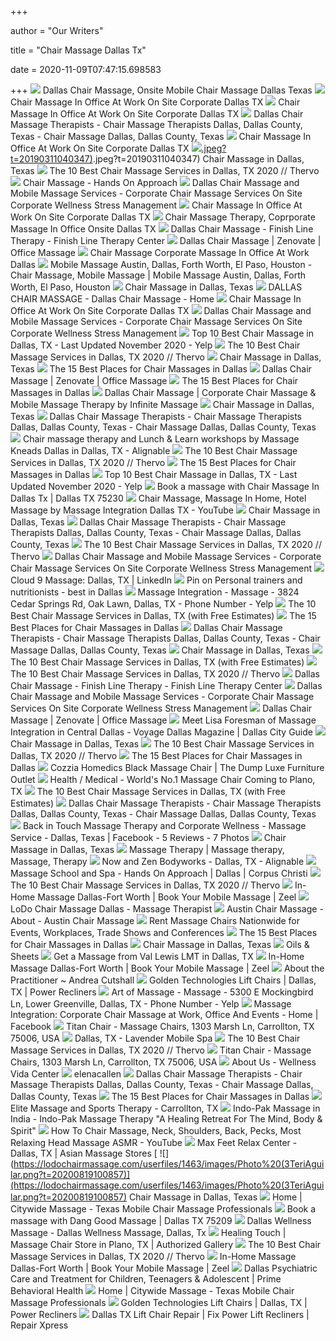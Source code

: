 +++
        
author = "Our Writers"
        
title = "Chair Massage Dallas Tx"
        
date = 2020-11-09T07:47:15.698583
        
+++
[ ![](https://massageintegration.com/wp-content/uploads/2017/06/Chair-Massage-Therapy-Corporate-Office-Chair-Massage-Dallas-Houston-TX.jpg)](https://massageintegration.com/wp-content/uploads/2017/06/Chair-Massage-Therapy-Corporate-Office-Chair-Massage-Dallas-Houston-TX.jpg) Dallas Chair Massage, Onsite Mobile Chair Massage Dallas Texas
[ ![](https://cdn.shortpixel.ai/client/q_glossy,ret_img/https://massageintegration.com/wp-content/uploads/2018/09/Chair-Massage-Dallas-TX-In-Home-Mobile-Hotel-Massage-Dallas-TX-by-Massage-Integration.jpg)](https://cdn.shortpixel.ai/client/q_glossy,ret_img/https://massageintegration.com/wp-content/uploads/2018/09/Chair-Massage-Dallas-TX-In-Home-Mobile-Hotel-Massage-Dallas-TX-by-Massage-Integration.jpg) Chair Massage In Office At Work On Site Corporate Dallas TX
[ ![](https://cdn.shortpixel.ai/client/q_glossy,ret_img/https://massageintegration.com/wp-content/uploads/2020/02/Chair-Massage-Corporate-Massage-In-Office.jpg)](https://cdn.shortpixel.ai/client/q_glossy,ret_img/https://massageintegration.com/wp-content/uploads/2020/02/Chair-Massage-Corporate-Massage-In-Office.jpg) Chair Massage In Office At Work On Site Corporate Dallas TX
[ ![](https://cdn0.sussexdirectories.com/cam/cam_photos/sized/48/12/561248-249269-2_320x400.jpg?pu=1556843817)](https://cdn0.sussexdirectories.com/cam/cam_photos/sized/48/12/561248-249269-2_320x400.jpg?pu=1556843817) Dallas Chair Massage Therapists - Chair Massage Therapists Dallas, Dallas  County, Texas - Chair Massage Dallas, Dallas County, Texas
[ ![](https://cdn.shortpixel.ai/client/q_glossy,ret_img/https://massageintegration.com/wp-content/uploads/2020/02/Massage-At-Work-Chair-Massage-Corporate-Massage-Dallas-Fort-Worth-Austin-Houston-San-Antonio-TX.jpg)](https://cdn.shortpixel.ai/client/q_glossy,ret_img/https://massageintegration.com/wp-content/uploads/2020/02/Massage-At-Work-Chair-Massage-Corporate-Massage-Dallas-Fort-Worth-Austin-Houston-San-Antonio-TX.jpg) Chair Massage In Office At Work On Site Corporate Dallas TX
[ ![](https://lodochairmassage.com/userfiles/1463/images/Photo%20Andrea).jpeg?t=20190311040347)](https://lodochairmassage.com/userfiles/1463/images/Photo%20Andrea).jpeg?t=20190311040347) Chair Massage in Dallas, Texas
[ ![](https://cdn.thervo.com/profile-pro/5e29ad9448516a5ba27eb673_profile.jpg)](https://cdn.thervo.com/profile-pro/5e29ad9448516a5ba27eb673_profile.jpg) The 10 Best Chair Massage Services in Dallas, TX 2020 // Thervo
[ ![](https://handsonapproach.com/wp-content/uploads/2020/04/Office-Chair-Massage-Dallas-Tx-1-1024x576.jpg)](https://handsonapproach.com/wp-content/uploads/2020/04/Office-Chair-Massage-Dallas-Tx-1-1024x576.jpg) Chair Massage - Hands On Approach
[ ![](https://i2.wp.com/bodyworkalternatives.com/wp-content/uploads/2015/11/dallas-corporate-chair-massage-workplace.png?ssl=1)](https://i2.wp.com/bodyworkalternatives.com/wp-content/uploads/2015/11/dallas-corporate-chair-massage-workplace.png?ssl=1) Dallas Chair Massage and Mobile Massage Services - Corporate Chair Massage  Services On Site Corporate Wellness Stress Management
[ ![](https://cdn.shortpixel.ai/client/q_glossy,ret_img,w_300,h_253/https://massageintegration.com/wp-content/uploads/2020/02/Chair-Massage-Therapist-Mobile-Corporate-Massage-At-Work-Dallas-Austin-Houston-San-Antonio-TX.jpg)](https://cdn.shortpixel.ai/client/q_glossy,ret_img,w_300,h_253/https://massageintegration.com/wp-content/uploads/2020/02/Chair-Massage-Therapist-Mobile-Corporate-Massage-At-Work-Dallas-Austin-Houston-San-Antonio-TX.jpg) Chair Massage In Office At Work On Site Corporate Dallas TX
[ ![](https://massageintegration.com/wp-content/uploads/2011/09/Chair-Massage-Office-Chair-Massage-Corporate-Wellness-Program-Dallas-Fort-Worth-Frisco-TX.jpg)](https://massageintegration.com/wp-content/uploads/2011/09/Chair-Massage-Office-Chair-Massage-Corporate-Wellness-Program-Dallas-Fort-Worth-Frisco-TX.jpg) Chair Massage Therapy, Coprporate Massage In Office Onsite Dallas TX
[ ![](http://www.finishlinemassagetherapy.com/uploads/1/0/2/2/10220980/8302070.jpg?222)](http://www.finishlinemassagetherapy.com/uploads/1/0/2/2/10220980/8302070.jpg?222) Dallas Chair Massage - Finish Line Therapy - Finish Line Therapy Center
[ ![](https://zenovate.com/wp-content/uploads/2020/02/January-12-scaled.jpg)](https://zenovate.com/wp-content/uploads/2020/02/January-12-scaled.jpg) Dallas Chair Massage | Zenovate | Office Massage
[ ![](https://massageintegration.com/wp-content/uploads/2020/02/Chair-Massage-At-Work-Corporate-Chair-Massage-Dallas-Fort-Worth-Austin-Houston-San-Antonio-TX-Massage-Integration.jpg)](https://massageintegration.com/wp-content/uploads/2020/02/Chair-Massage-At-Work-Corporate-Chair-Massage-Dallas-Fort-Worth-Austin-Houston-San-Antonio-TX-Massage-Integration.jpg) Chair Massage Corporate Massage In Office At Work Dallas
[ ![](https://img1.wsimg.com/isteam/ip/de5fb9be-d378-4de2-99cb-ecbdb1a17b13/images.jpeg/:/cr=t:0%25,l:0%25,w:100%25,h:100%25/rs=w:400,cg:true)](https://img1.wsimg.com/isteam/ip/de5fb9be-d378-4de2-99cb-ecbdb1a17b13/images.jpeg/:/cr=t:0%25,l:0%25,w:100%25,h:100%25/rs=w:400,cg:true) Mobile Massage Austin, Dallas, Forth Worth, El Paso, Houston - Chair Massage,  Mobile Massage | Mobile Massage Austin, Dallas, Forth Worth, El Paso,  Houston
[ ![](https://lodochairmassage.com/userfiles/1463/images/dallas-massage-kristin.jpg)](https://lodochairmassage.com/userfiles/1463/images/dallas-massage-kristin.jpg) Chair Massage in Dallas, Texas
[ ![](http://dallas-chair-massage.com/uploads/3/4/8/5/34858525/editor/dcm_1.png?1530208589)](http://dallas-chair-massage.com/uploads/3/4/8/5/34858525/editor/dcm_1.png?1530208589) DALLAS CHAIR MASSAGE - Dallas Chair Massage - Home
[ ![](https://cdn.shortpixel.ai/client/q_glossy,ret_img,w_300,h_253/https://massageintegration.com/wp-content/uploads/2020/02/Corporate-Chair-Massage-In-Office-At-Work-Dallas-Fort-Worth-Houston-Austin-San-Antonio-TX-by-Massage-Integration-300x253.jpg)](https://cdn.shortpixel.ai/client/q_glossy,ret_img,w_300,h_253/https://massageintegration.com/wp-content/uploads/2020/02/Corporate-Chair-Massage-In-Office-At-Work-Dallas-Fort-Worth-Houston-Austin-San-Antonio-TX-by-Massage-Integration-300x253.jpg) Chair Massage In Office At Work On Site Corporate Dallas TX
[ ![](https://i0.wp.com/bodyworkalternatives.com/wp-content/uploads/2015/11/dallas-corporate-chair-massage-employee-health-fairs-trade-show-texas.png?ssl=1)](https://i0.wp.com/bodyworkalternatives.com/wp-content/uploads/2015/11/dallas-corporate-chair-massage-employee-health-fairs-trade-show-texas.png?ssl=1) Dallas Chair Massage and Mobile Massage Services - Corporate Chair Massage  Services On Site Corporate Wellness Stress Management
[ ![](https://s3-media0.fl.yelpcdn.com/bphoto/D4G931o68nw3wJaP8QHGpA/ls.jpg)](https://s3-media0.fl.yelpcdn.com/bphoto/D4G931o68nw3wJaP8QHGpA/ls.jpg) Top 10 Best Chair Massage in Dallas, TX - Last Updated November 2020 - Yelp
[ ![](https://cdn.thervo.com/profile-pro/5d199310bc007b1386d336fe_profile.jpg)](https://cdn.thervo.com/profile-pro/5d199310bc007b1386d336fe_profile.jpg) The 10 Best Chair Massage Services in Dallas, TX 2020 // Thervo
[ ![](https://lodochairmassage.com/userfiles/1463/images/Photo%20Alfredo.png?t=20190311040347)](https://lodochairmassage.com/userfiles/1463/images/Photo%20Alfredo.png?t=20190311040347) Chair Massage in Dallas, Texas
[ ![](https://fastly.4sqi.net/img/general/699x268/1597904_UEzJ0KM8O3g_Qqb2CsUMwZHQwHcn0e-VeM-bJgEercI.jpg)](https://fastly.4sqi.net/img/general/699x268/1597904_UEzJ0KM8O3g_Qqb2CsUMwZHQwHcn0e-VeM-bJgEercI.jpg) The 15 Best Places for Chair Massages in Dallas
[ ![](https://zenovate.com/wp-content/uploads/2020/02/ChairMassage-28-scaled.jpg)](https://zenovate.com/wp-content/uploads/2020/02/ChairMassage-28-scaled.jpg) Dallas Chair Massage | Zenovate | Office Massage
[ ![](https://fastly.4sqi.net/img/general/699x268/KGXZZBDLXHSXI5KCBU4STRWFW1ZHYELTIFGU5KEQIAYAI1A3.jpg)](https://fastly.4sqi.net/img/general/699x268/KGXZZBDLXHSXI5KCBU4STRWFW1ZHYELTIFGU5KEQIAYAI1A3.jpg) The 15 Best Places for Chair Massages in Dallas
[ ![](https://www.infinitemassage.com/wp-content/uploads/2019/01/header_dallas-624x184.jpg)](https://www.infinitemassage.com/wp-content/uploads/2019/01/header_dallas-624x184.jpg) Dallas Chair Massage | Corporate Chair Massage & Mobile Massage Therapy by  Infinite Massage
[ ![](https://lodochairmassage.com/userfiles/1463/images/dallas-massage-caitlan.jpg)](https://lodochairmassage.com/userfiles/1463/images/dallas-massage-caitlan.jpg) Chair Massage in Dallas, Texas
[ ![](https://cdn4.sussexdirectories.com/cam/cam_photos/sized/31/82/548231-233789-1_320x400.jpg?pu=1584810409)](https://cdn4.sussexdirectories.com/cam/cam_photos/sized/31/82/548231-233789-1_320x400.jpg?pu=1584810409) Dallas Chair Massage Therapists - Chair Massage Therapists Dallas, Dallas  County, Texas - Chair Massage Dallas, Dallas County, Texas
[ ![](https://pictures.alignable.com/eyJidWNrZXQiOiJhbGlnbmFibGV3ZWItcHJvZHVjdGlvbiIsImtleSI6InNlcnZpY2VzL3BpY3R1cmVzL21lZGl1bS8zMTAwMTAvMTUwMDUwMzA0NF9ibG9iIiwiZWRpdHMiOnt9fQ==)](https://pictures.alignable.com/eyJidWNrZXQiOiJhbGlnbmFibGV3ZWItcHJvZHVjdGlvbiIsImtleSI6InNlcnZpY2VzL3BpY3R1cmVzL21lZGl1bS8zMTAwMTAvMTUwMDUwMzA0NF9ibG9iIiwiZWRpdHMiOnt9fQ==) Chair massage therapy and Lunch & Learn workshops by Massage Kneads Dallas  in Dallas, TX - Alignable
[ ![](https://cdn.thervo.com/profile-pro/5c1e5818d454fbcc3219d9e3_profile.jpg)](https://cdn.thervo.com/profile-pro/5c1e5818d454fbcc3219d9e3_profile.jpg) The 10 Best Chair Massage Services in Dallas, TX 2020 // Thervo
[ ![](https://fastly.4sqi.net/img/general/699x268/3073151_qmrrF5enGDPRa9g1Cf8v7NcY5JQk-i6y_wD-XXfvjOE.jpg)](https://fastly.4sqi.net/img/general/699x268/3073151_qmrrF5enGDPRa9g1Cf8v7NcY5JQk-i6y_wD-XXfvjOE.jpg) The 15 Best Places for Chair Massages in Dallas
[ ![](https://s3-media0.fl.yelpcdn.com/bphoto/snNqBsi9mpd58V1iup_BTg/ls.jpg)](https://s3-media0.fl.yelpcdn.com/bphoto/snNqBsi9mpd58V1iup_BTg/ls.jpg) Top 10 Best Chair Massage in Dallas, TX - Last Updated November 2020 - Yelp
[ ![](https://images.massagebook.com/img37689455dd82ee571cf1.34384082)](https://images.massagebook.com/img37689455dd82ee571cf1.34384082) Book a massage with Chair Massage In Dallas Tx | Dallas TX 75230
[ ![](https://i.ytimg.com/vi/I0qb2QKyTXo/maxresdefault.jpg)](https://i.ytimg.com/vi/I0qb2QKyTXo/maxresdefault.jpg) Chair Massage, Massage In Home, Hotel Massage by Massage Integration Dallas  TX - YouTube
[ ![](https://lodochairmassage.com/userfiles/1463/images/Photo%20(4)Charlette.jpeg?t=20200819090852)](https://lodochairmassage.com/userfiles/1463/images/Photo%20(4)Charlette.jpeg?t=20200819090852) Chair Massage in Dallas, Texas
[ ![](https://cdn4.sussexdirectories.com/cam/cam_photos/sized/26/41/564126-237071-3_320x400.jpg?pu=1529179921)](https://cdn4.sussexdirectories.com/cam/cam_photos/sized/26/41/564126-237071-3_320x400.jpg?pu=1529179921) Dallas Chair Massage Therapists - Chair Massage Therapists Dallas, Dallas  County, Texas - Chair Massage Dallas, Dallas County, Texas
[ ![](https://cdn.thervo.com/profile-pro/5b46320320995ee50b8eb38e_profile.jpg)](https://cdn.thervo.com/profile-pro/5b46320320995ee50b8eb38e_profile.jpg) The 10 Best Chair Massage Services in Dallas, TX 2020 // Thervo
[ ![](https://i.ytimg.com/vi/Tc9iZC20Klg/maxresdefault.jpg)](https://i.ytimg.com/vi/Tc9iZC20Klg/maxresdefault.jpg) Dallas Chair Massage and Mobile Massage Services - Corporate Chair Massage  Services On Site Corporate Wellness Stress Management
[ ![](https://media-exp1.licdn.com/dms/image/C560BAQGME3EwaTU9hw/company-logo_200_200/0?e=2159024400&v=beta&t=Z54xNqRZXC2DA0OqhYf2kqhmkJS8oGjwRQfu9pOkAyI)](https://media-exp1.licdn.com/dms/image/C560BAQGME3EwaTU9hw/company-logo_200_200/0?e=2159024400&v=beta&t=Z54xNqRZXC2DA0OqhYf2kqhmkJS8oGjwRQfu9pOkAyI) Cloud 9 Massage: Dallas, TX | LinkedIn
[ ![](https://i.pinimg.com/originals/4b/ac/a9/4baca928a5eb39bfd7f8c56c76fe894e.jpg)](https://i.pinimg.com/originals/4b/ac/a9/4baca928a5eb39bfd7f8c56c76fe894e.jpg) Pin on Personal trainers and nutritionists - best in Dallas
[ ![](https://s3-media0.fl.yelpcdn.com/bphoto/foLrPTLS9mFN8LyXE0QXdQ/348s.jpg)](https://s3-media0.fl.yelpcdn.com/bphoto/foLrPTLS9mFN8LyXE0QXdQ/348s.jpg) Massage Integration - Massage - 3824 Cedar Springs Rd, Oak Lawn, Dallas, TX  - Phone Number - Yelp
[ ![](https://production-next-images-cdn.thumbtack.com/i/345059572074651651/width/1024.jpeg)](https://production-next-images-cdn.thumbtack.com/i/345059572074651651/width/1024.jpeg) The 10 Best Chair Massage Services in Dallas, TX (with Free Estimates)
[ ![](https://fastly.4sqi.net/img/general/699x268/34969960_JlSQwn9q5mPgUyiw7iAZpwExQE46rocl0UT7nugYOdo.jpg)](https://fastly.4sqi.net/img/general/699x268/34969960_JlSQwn9q5mPgUyiw7iAZpwExQE46rocl0UT7nugYOdo.jpg) The 15 Best Places for Chair Massages in Dallas
[ ![](https://cdn0.sussexdirectories.com/cam/cam_photos/sized/04/02/520204-215650-3_320x400.jpg?pu=1490969192)](https://cdn0.sussexdirectories.com/cam/cam_photos/sized/04/02/520204-215650-3_320x400.jpg?pu=1490969192) Dallas Chair Massage Therapists - Chair Massage Therapists Dallas, Dallas  County, Texas - Chair Massage Dallas, Dallas County, Texas
[ ![](https://lodochairmassage.com/userfiles/1463/images/dallas-massage-irene.jpg)](https://lodochairmassage.com/userfiles/1463/images/dallas-massage-irene.jpg) Chair Massage in Dallas, Texas
[ ![](https://production-next-images-cdn.thumbtack.com/i/344480830005444609/width/1024.jpeg)](https://production-next-images-cdn.thumbtack.com/i/344480830005444609/width/1024.jpeg) The 10 Best Chair Massage Services in Dallas, TX (with Free Estimates)
[ ![](https://cdn.thervo.com/profile-pro/5b29003245aa20c171a981c3_profile.jpg)](https://cdn.thervo.com/profile-pro/5b29003245aa20c171a981c3_profile.jpg) The 10 Best Chair Massage Services in Dallas, TX 2020 // Thervo
[ ![](http://www.finishlinemassagetherapy.com/uploads/1/0/2/2/10220980/729279.jpg?154)](http://www.finishlinemassagetherapy.com/uploads/1/0/2/2/10220980/729279.jpg?154) Dallas Chair Massage - Finish Line Therapy - Finish Line Therapy Center
[ ![](https://i2.wp.com/bodyworkalternatives.com/wp-content/uploads/2017/05/corporate-chair-massage-for-employees-560x280.png?resize=900%2C450&ssl=1)](https://i2.wp.com/bodyworkalternatives.com/wp-content/uploads/2017/05/corporate-chair-massage-for-employees-560x280.png?resize=900%2C450&ssl=1) Dallas Chair Massage and Mobile Massage Services - Corporate Chair Massage  Services On Site Corporate Wellness Stress Management
[ ![](https://zenovate.com/wp-content/uploads/2020/01/Melissa-Aguilar-Texas-280x280.png)](https://zenovate.com/wp-content/uploads/2020/01/Melissa-Aguilar-Texas-280x280.png) Dallas Chair Massage | Zenovate | Office Massage
[ ![](http://voyagedallas.com/wp-content/uploads/2017/06/personal_photo-449-e1498796975434-1000x600.jpg)](http://voyagedallas.com/wp-content/uploads/2017/06/personal_photo-449-e1498796975434-1000x600.jpg) Meet Lisa Foresman of Massage Integration in Central Dallas - Voyage Dallas  Magazine | Dallas City Guide
[ ![](https://lodochairmassage.com/userfiles/1463/images/Lisa%20Evans.jpg?t=20190821090843)](https://lodochairmassage.com/userfiles/1463/images/Lisa%20Evans.jpg?t=20190821090843) Chair Massage in Dallas, Texas
[ ![](https://cdn.thervo.com/profile-pro/5acae400d8715ff71b255e54_profile.jpg)](https://cdn.thervo.com/profile-pro/5acae400d8715ff71b255e54_profile.jpg) The 10 Best Chair Massage Services in Dallas, TX 2020 // Thervo
[ ![](https://fastly.4sqi.net/img/general/699x268/27201723_sUkHLr2HAxtbC3Mu6alyfYkDYTCTZtYvO1grr12jyW0.jpg)](https://fastly.4sqi.net/img/general/699x268/27201723_sUkHLr2HAxtbC3Mu6alyfYkDYTCTZtYvO1grr12jyW0.jpg) The 15 Best Places for Chair Massages in Dallas
[ ![](https://www.thedump.com/images/thumbs/0013587_cozzia-homedics-black-massage-chair.jpeg)](https://www.thedump.com/images/thumbs/0013587_cozzia-homedics-black-massage-chair.jpeg) Cozzia Homedics Black Massage Chair | The Dump Luxe Furniture Outlet
[ ![](http://asiaindallas.com/files/attach/images/182/255/082/364f62d21823c4cb0305f1217953be86.jpg)](http://asiaindallas.com/files/attach/images/182/255/082/364f62d21823c4cb0305f1217953be86.jpg) Health / Medical - World's No.1 Massage Chair Coming to Plano, TX
[ ![](https://production-next-images-cdn.thumbtack.com/i/345047887099215875/width/1024.jpeg)](https://production-next-images-cdn.thumbtack.com/i/345047887099215875/width/1024.jpeg) The 10 Best Chair Massage Services in Dallas, TX (with Free Estimates)
[ ![](https://cdn2.sussexdirectories.com/cam/cam_photos/sized/69/99/519969-160965-2_320x400.jpg?pu=1389024911)](https://cdn2.sussexdirectories.com/cam/cam_photos/sized/69/99/519969-160965-2_320x400.jpg?pu=1389024911) Dallas Chair Massage Therapists - Chair Massage Therapists Dallas, Dallas  County, Texas - Chair Massage Dallas, Dallas County, Texas
[ ![](https://lookaside.fbsbx.com/lookaside/crawler/media/?media_id=2712171419046938)](https://lookaside.fbsbx.com/lookaside/crawler/media/?media_id=2712171419046938) Back in Touch Massage Therapy and Corporate Wellness - Massage Service -  Dallas, Texas | Facebook - 5 Reviews - 7 Photos
[ ![](https://lodochairmassage.com/userfiles/1463/images/Chair%20stock%2010.jpeg?t=20190311050309)](https://lodochairmassage.com/userfiles/1463/images/Chair%20stock%2010.jpeg?t=20190311050309) Chair Massage in Dallas, Texas
[ ![](https://i.pinimg.com/originals/bb/1d/6e/bb1d6e681d955a948c0dbe351b040ffd.jpg)](https://i.pinimg.com/originals/bb/1d/6e/bb1d6e681d955a948c0dbe351b040ffd.jpg) Massage Therapy | Massage therapy, Massage, Therapy
[ ![](https://pictures.alignable.com/eyJidWNrZXQiOiJhbGlnbmFibGV3ZWItcHJvZHVjdGlvbiIsImtleSI6ImJ1c2luZXNzZXMvYmFubmVycy9sYXJnZS8zOTMzNC8xNTE3OTQzNjQ0X2Jsb2IiLCJlZGl0cyI6e319)](https://pictures.alignable.com/eyJidWNrZXQiOiJhbGlnbmFibGV3ZWItcHJvZHVjdGlvbiIsImtleSI6ImJ1c2luZXNzZXMvYmFubmVycy9sYXJnZS8zOTMzNC8xNTE3OTQzNjQ0X2Jsb2IiLCJlZGl0cyI6e319) Now and Zen Bodyworks - Dallas, TX - Alignable
[ ![](https://handsonapproach.com/wp-content/uploads/2020/04/dallas-massage-school-lesson-1024x576.jpg)](https://handsonapproach.com/wp-content/uploads/2020/04/dallas-massage-school-lesson-1024x576.jpg) Massage School and Spa - Hands On Approach | Dallas | Corpus Christi
[ ![](https://cdn.thervo.com/profile-pro/5b5b9e4cde80c0bf2fe05168_profile.jpg)](https://cdn.thervo.com/profile-pro/5b5b9e4cde80c0bf2fe05168_profile.jpg) The 10 Best Chair Massage Services in Dallas, TX 2020 // Thervo
[ ![](https://www.zeel.com/assets/4/svg/massages/chair.png)](https://www.zeel.com/assets/4/svg/massages/chair.png) In-Home Massage Dallas-Fort Worth | Book Your Mobile Massage | Zeel
[ ![](https://lh3.googleusercontent.com/X--qHFEQYWzzU-H-lxn51iV2GticFsTkSxK0UN3Yk4iCqjs06MuHFyfbkBGXqmsg6psymqjw1djqccfmvQ=w1080-h608-p-no-v0)](https://lh3.googleusercontent.com/X--qHFEQYWzzU-H-lxn51iV2GticFsTkSxK0UN3Yk4iCqjs06MuHFyfbkBGXqmsg6psymqjw1djqccfmvQ=w1080-h608-p-no-v0) LoDo Chair Massage Dallas - Massage Therapist
[ ![](http://austinchairmassage.com/uploads/3/4/4/8/34483466/austin-chair-massage-katy-massage-therapist-mobile-massage_orig.jpg)](http://austinchairmassage.com/uploads/3/4/4/8/34483466/austin-chair-massage-katy-massage-therapist-mobile-massage_orig.jpg) Austin Chair Massage - About - Austin Chair Massage
[ ![](https://www.betterlounge.com/wp-content/uploads/2018/10/icozy.svg)](https://www.betterlounge.com/wp-content/uploads/2018/10/icozy.svg) Rent Massage Chairs Nationwide for Events, Workplaces, Trade Shows and  Conferences
[ ![](https://fastly.4sqi.net/img/general/699x268/9351158_nFAkPPFckPY6f-ue9mrUfQcxrV2G6aY3kB_P1eUwSYU.jpg)](https://fastly.4sqi.net/img/general/699x268/9351158_nFAkPPFckPY6f-ue9mrUfQcxrV2G6aY3kB_P1eUwSYU.jpg) The 15 Best Places for Chair Massages in Dallas
[ ![](https://lodochairmassage.com/userfiles/1463/images/Photo%20(13).JPG?t=20190311040356)](https://lodochairmassage.com/userfiles/1463/images/Photo%20(13).JPG?t=20190311040356) Chair Massage in Dallas, Texas
[ ![](https://images.squarespace-cdn.com/content/v1/5a2201a59f07f5253447a4ac/1569603624613-76O5YRZ3E25G9KF490N6/ke17ZwdGBToddI8pDm48kFyD7pzB8zoMIVY5aiUuFlp7gQa3H78H3Y0txjaiv_0fDoOvxcdMmMKkDsyUqMSsMWxHk725yiiHCCLfrh8O1z4YTzHvnKhyp6Da-NYroOW3ZGjoBKy3azqku80C789l0jG2lbcDYBOeMi4OFSYem8DMb5PTLoEDdB05UqhYu-xbnSznFxIRsaAU-3g5IaylIg/oilsandsheets-massag-dallas-relax-spa-1.jpg?format=2500w)](https://images.squarespace-cdn.com/content/v1/5a2201a59f07f5253447a4ac/1569603624613-76O5YRZ3E25G9KF490N6/ke17ZwdGBToddI8pDm48kFyD7pzB8zoMIVY5aiUuFlp7gQa3H78H3Y0txjaiv_0fDoOvxcdMmMKkDsyUqMSsMWxHk725yiiHCCLfrh8O1z4YTzHvnKhyp6Da-NYroOW3ZGjoBKy3azqku80C789l0jG2lbcDYBOeMi4OFSYem8DMb5PTLoEDdB05UqhYu-xbnSznFxIRsaAU-3g5IaylIg/oilsandsheets-massag-dallas-relax-spa-1.jpg?format=2500w) Oils & Sheets
[ ![](https://www.massagetique.com/find-a-massage/img/images/profile/5889383410eb5_712.jpeg)](https://www.massagetique.com/find-a-massage/img/images/profile/5889383410eb5_712.jpeg) Get a Massage from Val Lewis LMT in Dallas, TX
[ ![](https://www.zeel.com/assets/4/svg/massages/sports.png)](https://www.zeel.com/assets/4/svg/massages/sports.png) In-Home Massage Dallas-Fort Worth | Book Your Mobile Massage | Zeel
[ ![](https://backtobalance.abmp.com/images/IMG_0242(2).jpg)](https://backtobalance.abmp.com/images/IMG_0242(2).jpg) About the Practitioner ~ Andrea Cutshall
[ ![](https://ari-cms.com/Content/Site/26894/Man%20Reclining%20On%20golden%20chair%20C.jpg)](https://ari-cms.com/Content/Site/26894/Man%20Reclining%20On%20golden%20chair%20C.jpg) Golden Technologies Lift Chairs | Dallas, TX | Power Recliners
[ ![](https://s3-media0.fl.yelpcdn.com/bphoto/YJB-T8vgal2VE98kBTaY1w/l.jpg)](https://s3-media0.fl.yelpcdn.com/bphoto/YJB-T8vgal2VE98kBTaY1w/l.jpg) Art of Massage - Massage - 5300 E Mockingbird Ln, Lower Greenville, Dallas,  TX - Phone Number - Yelp
[ ![](https://lookaside.fbsbx.com/lookaside/crawler/media/?media_id=691582377571517)](https://lookaside.fbsbx.com/lookaside/crawler/media/?media_id=691582377571517) Massage Integration: Corporate Chair Massage at Work, Office And Events -  Home | Facebook
[ ![](https://cdn.businessyab.com/assets/uploads/c0ea442bf6912fc22b4417c268b06e53_-united-states-texas-dallas-county-carrollton-southwest-carrollton-marsh-lane-1303-titan-chair-massage-chairs-888-848-2630.jpg)](https://cdn.businessyab.com/assets/uploads/c0ea442bf6912fc22b4417c268b06e53_-united-states-texas-dallas-county-carrollton-southwest-carrollton-marsh-lane-1303-titan-chair-massage-chairs-888-848-2630.jpg) Titan Chair - Massage Chairs, 1303 Marsh Ln, Carrollton, TX 75006, USA
[ ![](https://lavendermobilespa.com/wp-content/uploads/woocommerce-placeholder.png)](https://lavendermobilespa.com/wp-content/uploads/woocommerce-placeholder.png) Dallas, TX - Lavender Mobile Spa
[ ![](https://cdn.thervo.com/profile-pro/5b914632c63cd5ef1f2b6bb4_profile.jpg)](https://cdn.thervo.com/profile-pro/5b914632c63cd5ef1f2b6bb4_profile.jpg) The 10 Best Chair Massage Services in Dallas, TX 2020 // Thervo
[ ![](https://cdn.businessyab.com/assets/uploads/d24f1c27dcfb0fa64fdb3d9f1940db44_-united-states-texas-dallas-county-carrollton-southwest-carrollton-marsh-lane-1303-titan-chair-massage-chairs-888-848-2630.jpg)](https://cdn.businessyab.com/assets/uploads/d24f1c27dcfb0fa64fdb3d9f1940db44_-united-states-texas-dallas-county-carrollton-southwest-carrollton-marsh-lane-1303-titan-chair-massage-chairs-888-848-2630.jpg) Titan Chair - Massage Chairs, 1303 Marsh Ln, Carrollton, TX 75006, USA
[ ![](https://www.wellnessvida.com/wp-content/uploads/bb-plugin/cache/Chiropractor-Evelia-Aragon-D.C.-circle.jpg)](https://www.wellnessvida.com/wp-content/uploads/bb-plugin/cache/Chiropractor-Evelia-Aragon-D.C.-circle.jpg) About Us - Wellness Vida Center
[ ![](https://sites.google.com/site/elenacallen/_/rsrc/1495691019145/home/Fly%20Girl.jpg?height=320&width=215)](https://sites.google.com/site/elenacallen/_/rsrc/1495691019145/home/Fly%20Girl.jpg?height=320&width=215) elenacallen
[ ![](https://cdn2.sussexdirectories.com/cam/cam_photos/sized/06/09/530906-216718-3_320x400.jpg?pu=1492523805)](https://cdn2.sussexdirectories.com/cam/cam_photos/sized/06/09/530906-216718-3_320x400.jpg?pu=1492523805) Dallas Chair Massage Therapists - Chair Massage Therapists Dallas, Dallas  County, Texas - Chair Massage Dallas, Dallas County, Texas
[ ![](https://fastly.4sqi.net/img/general/699x268/8757069_o8Y3IL8-1HWWDS9SSTE3bDlD9-kX2pfePkQdtyi6E40.jpg)](https://fastly.4sqi.net/img/general/699x268/8757069_o8Y3IL8-1HWWDS9SSTE3bDlD9-kX2pfePkQdtyi6E40.jpg) The 15 Best Places for Chair Massages in Dallas
[ ![](https://production-next-images-cdn.thumbtack.com/i/365459460525457409/desktop/standard/400square-legacy)](https://production-next-images-cdn.thumbtack.com/i/365459460525457409/desktop/standard/400square-legacy) Elite Massage and Sports Therapy - Carrollton, TX
[ ![](https://www.indopakmassage.com/uploads/2/5/5/3/2553823/published/massage-near-me_2.jpg)](https://www.indopakmassage.com/uploads/2/5/5/3/2553823/published/massage-near-me_2.jpg) Indo-Pak Massage in India - Indo-Pak Massage Therapy "A Healing Retreat For  The Mind, Body & Spirit"
[ ![](https://i.ytimg.com/vi/2oYdT67iA9k/maxresdefault.jpg)](https://i.ytimg.com/vi/2oYdT67iA9k/maxresdefault.jpg) How To Chair Massage, Neck, Shoulders, Back, Pecks, Most Relaxing Head  Massage ASMR - YouTube
[ ![](https://asianmassagestores.com/wp-content/uploads/formidable/7/Max-Feet-Relax-Center-2-new.jpg)](https://asianmassagestores.com/wp-content/uploads/formidable/7/Max-Feet-Relax-Center-2-new.jpg) Max Feet Relax Center - Dallas, TX | Asian Massage Stores
[ ![](https://lodochairmassage.com/userfiles/1463/images/Photo%20(3TeriAguilar.png?t=20200819100857)](https://lodochairmassage.com/userfiles/1463/images/Photo%20(3TeriAguilar.png?t=20200819100857) Chair Massage in Dallas, Texas
[ ![](https://static.wixstatic.com/media/13e626_ff17bc97240b4b448ffee41082dd22b7~mv2.jpg/v1/fill/w_600,h_520,al_c,q_80,usm_0.66_1.00_0.01/13e626_ff17bc97240b4b448ffee41082dd22b7~mv2.webp)](https://static.wixstatic.com/media/13e626_ff17bc97240b4b448ffee41082dd22b7~mv2.jpg/v1/fill/w_600,h_520,al_c,q_80,usm_0.66_1.00_0.01/13e626_ff17bc97240b4b448ffee41082dd22b7~mv2.webp) Home | Citywide Massage - Texas Mobile Chair Massage Professionals
[ ![](https://images.massagebook.com/img2822065dc466ba919d15.74946476)](https://images.massagebook.com/img2822065dc466ba919d15.74946476) Book a massage with Dang Good Massage | Dallas TX 75209
[ ![](http://www.dallaswellnessmassage.com/img/6860-w455-x0y0w446h335.jpg)](http://www.dallaswellnessmassage.com/img/6860-w455-x0y0w446h335.jpg) Dallas Wellness Massage - Dallas Wellness Massage, Dallas, Tx
[ ![](https://www.furnitureforlife.com/wp-content/uploads/2020/08/IMG-1136-1-scaled.jpg)](https://www.furnitureforlife.com/wp-content/uploads/2020/08/IMG-1136-1-scaled.jpg) Healing Touch | Massage Chair Store in Plano, TX | Authorized Gallery
[ ![](https://cdn.thervo.com/profile-pro/5a56892a0b487ecd3f06d4b9_profile.jpg)](https://cdn.thervo.com/profile-pro/5a56892a0b487ecd3f06d4b9_profile.jpg) The 10 Best Chair Massage Services in Dallas, TX 2020 // Thervo
[ ![](https://www.zeel.com/assets/4/svg/massages/couples.png)](https://www.zeel.com/assets/4/svg/massages/couples.png) In-Home Massage Dallas-Fort Worth | Book Your Mobile Massage | Zeel
[ ![](https://primebehavioralhealth.com/wp-content/uploads/2018/10/Patient-in-Chair_clipped.jpg)](https://primebehavioralhealth.com/wp-content/uploads/2018/10/Patient-in-Chair_clipped.jpg) Dallas Psychiatric Care and Treatment for Children, Teenagers & Adolescent  | Prime Behavioral Health
[ ![](https://static.wixstatic.com/media/11062b_2042bb7351284f0f982e4787d37415e6f000.jpg/v1/fill/w_149,h_1080,al_c,q_80/11062b_2042bb7351284f0f982e4787d37415e6f000.webp)](https://static.wixstatic.com/media/11062b_2042bb7351284f0f982e4787d37415e6f000.jpg/v1/fill/w_149,h_1080,al_c,q_80/11062b_2042bb7351284f0f982e4787d37415e6f000.webp) Home | Citywide Massage - Texas Mobile Chair Massage Professionals
[ ![](https://ari-cms.com/Content/Site/26894/images/Golden%20Technologies%20maxi%20comfort%20C.png)](https://ari-cms.com/Content/Site/26894/images/Golden%20Technologies%20maxi%20comfort%20C.png) Golden Technologies Lift Chairs | Dallas, TX | Power Recliners
[ ![](http://mobilityrepairservices.com/wp-content/uploads/2020/03/dallas-tx-lift-chair-repair-services-company.png)](http://mobilityrepairservices.com/wp-content/uploads/2020/03/dallas-tx-lift-chair-repair-services-company.png) Dallas TX Lift Chair Repair | Fix Power Lift Recliners | Repair Xpress
